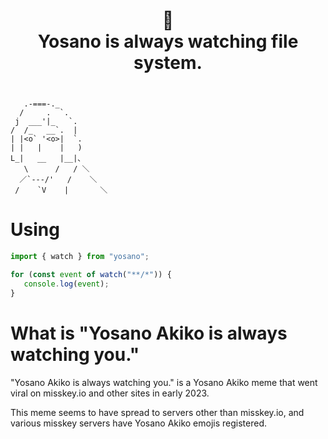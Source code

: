 <h1><p align="center">
👀<br/>
Yosano is always watching file system.
</p></h1>

```plain

   .-===-._
  /     .  `.
 j  ___'|_   `.
/  /_   __`.  |
| |<o` '<o>|  `.
| |   |    |   )
L_|   __   |__|､
   \      /   / ＼
  ／`---/'   /    ＼
 /    `V    |       ＼
```

# Using

```ts
import { watch } from "yosano";

for (const event of watch("**/*")) {
   console.log(event);
}
```

# What is "Yosano Akiko is always watching you."

"Yosano Akiko is always watching you." is a Yosano Akiko meme that went viral on misskey.io and other sites in early 2023.

This meme seems to have spread to servers other than misskey.io, and various misskey servers have Yosano Akiko emojis registered.